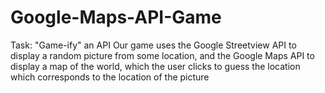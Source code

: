 # Google-Maps-API-Game
Task: "Game-ify" an API
Our game uses the Google Streetview API to display a random picture from some location, and the Google Maps API to display a map of the world, which the user clicks to guess the location which corresponds to the location of the picture
